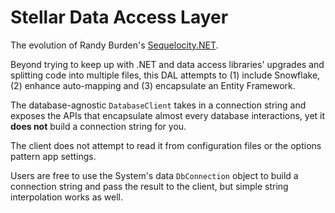 # Stellar Data Access Layer
The evolution of Randy Burden's [Sequelocity.NET]([url](https://github.com/randyburden/Sequelocity.NET)).

Beyond trying to keep up with .NET and data access libraries' upgrades and splitting code into multiple files, this DAL attempts to (1) include Snowflake, (2) enhance auto-mapping and (3) encapsulate an Entity Framework.

The database-agnostic `DatabaseClient` takes in a connection string and exposes the APIs that encapsulate almost every database interactions, yet it **does not** build a connection string for you. 

The client does not attempt to read it from configuration files or the options pattern app settings.

Users are free to use the System's data `DbConnection` object to build a connection string and pass the result to the client, but simple string interpolation works as well.

